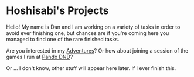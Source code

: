 # Hoshisabi's Projects

Hello! My name is Dan and I am working on a variety of tasks in order to avoid ever finishing one, but chances are
if you're coming here you managed to find one of the rare finished tasks.

Are you interested in my [Adventures](adventures)? Or how about joining a session of the games I run at [Pando DND](http://pandodnd.com)?

Or ... I don't know, other stuff will appear here later. If I ever finish this.